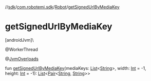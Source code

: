 //[sdk](../../../index.md)/[com.robotemi.sdk](../index.md)/[Robot](index.md)/[getSignedUrlByMediaKey](get-signed-url-by-media-key.md)

# getSignedUrlByMediaKey

[androidJvm]\

@WorkerThread

@[JvmOverloads](https://kotlinlang.org/api/latest/jvm/stdlib/kotlin.jvm/-jvm-overloads/index.html)

fun [getSignedUrlByMediaKey](get-signed-url-by-media-key.md)(mediaKeys: [List](https://kotlinlang.org/api/latest/jvm/stdlib/kotlin.collections/-list/index.html)&lt;[String](https://kotlinlang.org/api/latest/jvm/stdlib/kotlin/-string/index.html)&gt;, width: [Int](https://kotlinlang.org/api/latest/jvm/stdlib/kotlin/-int/index.html) = -1, height: [Int](https://kotlinlang.org/api/latest/jvm/stdlib/kotlin/-int/index.html) = -1): [List](https://kotlinlang.org/api/latest/jvm/stdlib/kotlin.collections/-list/index.html)&lt;[Pair](https://kotlinlang.org/api/latest/jvm/stdlib/kotlin/-pair/index.html)&lt;[String](https://kotlinlang.org/api/latest/jvm/stdlib/kotlin/-string/index.html), [String](https://kotlinlang.org/api/latest/jvm/stdlib/kotlin/-string/index.html)&gt;&gt;
